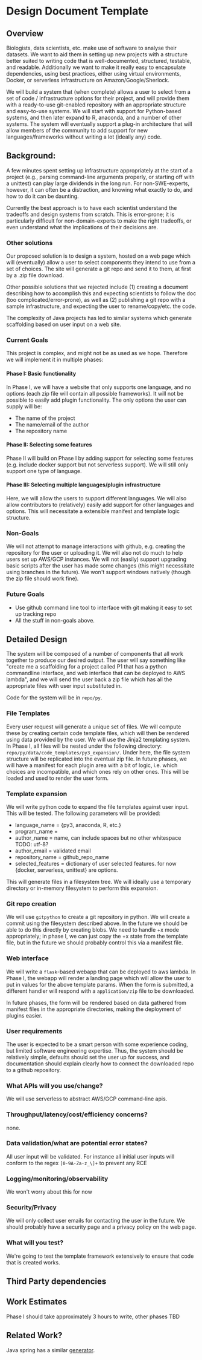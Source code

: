 # Design Document Template

## Overview

Biologists, data scientists, etc. make use of software to analyse their datasets. We want to aid them in setting up new projects with a structure better suited to writing code that is well-documented, structured, testable, and readable. Additionally we want to make it really easy to encapsulate dependencies, using best practices, either using virtual environments, Docker, or serverless infrastructure on Amazon/Google/Sherlock.  

We will build a system that (when complete) allows a user to select from a set of code / infrastructure options for their project, and will provide them with a ready-to-use git-enabled repository with an appropriate structure and easy-to-use systems.  We will start with support for Python-based systems, and then later expand to R, anaconda, and a number of other systems. The system will eventually support a plug-in architecture that will allow members of the community to add support for new languages/frameworks without writing a lot (ideally any) code.

## Background: 

A few minutes spent setting up infrastructure appropriately at the start of a project (e.g., parsing command-line arguments properly, or starting off with a unittest) can play large dividends in the long run.  For non-SWE-experts, however, it can often be a distraction, and knowing what exactly to do, and how to do it can be daunting. 

Currently the best approach is to have each scientist understand the tradeoffs and design systems from scratch. This is error-prone; it is particularly difficult for non-domain-experts to make the right tradeoffs, or even understand what the implications of their decisions are.

### Other solutions

Our proposed solution is to design a system, hosted on a web page which will (eventually) allow a user to select components they intend to use from a set of choices. The site will generate a git repo and send it to them, at first by a .zip file download. 

Other possible solutions that we rejected include (1) creating a document describing how to accomplish this and expecting scientists to follow the doc (too complicated/error-prone), as well as (2) publishing a git repo with a sample infrastructure, and expecting the user to rename/copy/etc. the code.

The complexity of Java projects has led to similar systems which generate scaffolding based on user input on a web site.

### Current Goals

This project is complex, and might not be as used as we hope. Therefore we will implement it in multiple phases:

#### Phase I: Basic functionality

In Phase I, we will have a website that only supports one language, and no options (each zip file will contain all possible frameworks). It will not be possible to easily add plugin functionality. The only options the user can supply will be:

* The name of the project
* The name/email of the author
* The repository name


#### Phase II: Selecting some features
Phase II will build on Phase I by adding support for selecting some features (e.g. include docker support but not serverless support). We will still only support one type of language.



#### Phase III: Selecting multiple languages/plugin infrastructure

Here, we will allow the users to support different languages. We will also allow contributors to (relatively) easily add support for other languages and options. This will necessitate a extensible manifest and template logic structure.

### Non-Goals

We will not attempt to manage interactions with github, e.g. creating the repository for the user or uploading it. We will also not do much to help users set up AWS/GCP instances. We will not (easily) support upgrading basic scripts after the user has made some changes (this might necessitate using branches in the future). We won't support windows natively (though the zip file should work fine). 

### Future Goals

* Use github command line tool to interface with git making it easy to set up tracking repo
* All the stuff in non-goals above.


## Detailed Design


The system will be composed of a number of components that all work together to produce our desired output. The user will say something like "create me a scaffolding for a project called P1 that has a python commandline interface, and web interface that can be deployed to AWS lambda", and we will send the user back a zip file which has all the appropriate files with user input substituted in.

Code for the system will be in `repo/py`.


### File Templates

Every user request will generate a unique set of files. We will compute these by creating certain code template files, which will then be rendered using data provided by the user. We will use the Jinja2 templating system. In Phase I, all files will be nested under the following directory: `repo/py/data/code_templates/py3_expansion/`. Under here, the file system structure will be replicated into the eventual zip file.  In future phases, we will have a manifest for each plugin area with a bit of logic, i.e. which choices are incompatible, and which ones rely on other ones. This will be loaded and used to render the user form.

### Template expansion

We will write python code to expand the file templates against user input. This will be tested. The following parameters will be provided:
* language_name = {py3, anaconda, R, etc.}
* program_name = 
* author_name = name, can include spaces but no other whitespace TODO: utf-8?
* author_email = validated email
* repository_name = github_repo_name
* selected_features = dictionary of user selected features. for now {docker, serverless, unittest} are options.

This will generate files in a filesystem tree. We will ideally use a temporary directory or in-memory filesystem to perform this expansion.  

### Git repo creation

We will use `gitpython` to create a git repository in python. We will create a commit using the filesystem described above. In the future we should be able to do this directly by creating blobs.  We need to handle +x mode appropriately; in phase I, we can just copy the +x state from the template file, but in the future we should probably control this via a manifest file.

### Web interface

We will write a `flask`-based webapp that can be deployed to aws lambda. In Phase I, the webapp will render a landing page which will allow the user to put in values for the above template params. When the form is submitted, a different handler will respond with a `application/zip` file to be downloaded.

In future phases, the form will be rendered based on data gathered from manifest files in the appropriate directories, making the deployment of plugins easier. 


### User requirements

The user is expected to be a smart person with some experience coding, but limited software engineering expertise. Thus, the system should be relatively simple, defaults should set the user up for success, and documentation should explain clearly how to connect the downloaded repo to a github repository.

### What APIs will you use/change?
We will use serverless to abstract AWS/GCP command-line apis.


### Throughput/latency/cost/efficiency concerns?
none.

### Data validation/what are potential error states?

All user input will be validated. For instance all initial user inputs will conform to the regex `[0-9A-Za-z_\]+` to prevent any RCE


### Logging/monitoring/observability
We won't worry about this for now

### Security/Privacy
We will only collect user emails for contacting the user in the future. We should probably have a security page and a privacy policy on the web page.

### What will you test?
We're going to test the template framework extensively to ensure that code that is created works.

## Third Party dependencies

## Work Estimates
Phase I should take approximately 3 hours to write, other phases TBD

## Related Work?

Java spring has a similar [generator](https://start.spring.io).

